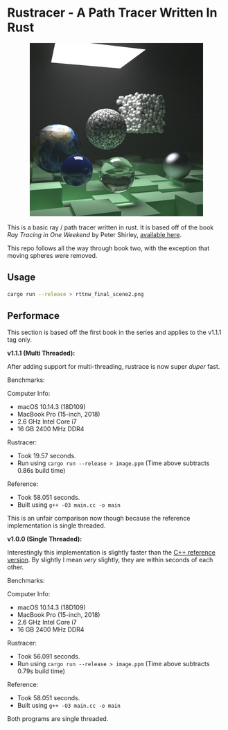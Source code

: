 # Rustracer - A Path Tracer Written In Rust

<p align="center">
  <img width="400" src="./rttnw_final_scene.png">
</p>

This is a basic ray / path tracer written in rust. It is based off of
the book *Ray Tracing in One Weekend* by Peter Shirley, [available here](https://www.amazon.com/Ray-Tracing-Weekend-Minibooks-Book-ebook/dp/B01B5AODD8/ref=sr_1_1?crid=2M1LIGDUSI1DY&keywords=ray+tracing+in+one+weekend&qid=1554232233&s=gateway&sprefix=ray+tracing+in+%2Caps%2C209&sr=8-1).

This repo follows all the way through book two, with the exception that
moving spheres were removed.

## Usage

```bash
cargo run --release > rttnw_final_scene2.png
```

## Performace

This section is based off the first book in the series and applies to the v1.1.1
tag only.

**v1.1.1 (Multi Threaded):**

After adding support for multi-threading, rustrace is now super *duper* fast.

Benchmarks:

Computer Info:
- macOS 10.14.3 (18D109)
- MacBook Pro (15-inch, 2018)
- 2.6 GHz Intel Core i7
- 16 GB 2400 MHz DDR4

Rustracer:
- Took 19.57 seconds.
- Run using `cargo run --release > image.ppm` (Time above subtracts 0.86s build time)

Reference:
- Took 58.051 seconds.
- Built using `g++ -O3 main.cc -o main`

This is an unfair comparison now though because the reference implementation is
single threaded.

**v1.0.0 (Single Threaded):**

Interestingly this implementation is slightly faster than the [C++ reference version](https://github.com/petershirley/raytracinginoneweekend).
By slightly I mean *very* slightly, they are within seconds of each other.

Benchmarks:

Computer Info:
- macOS 10.14.3 (18D109)
- MacBook Pro (15-inch, 2018)
- 2.6 GHz Intel Core i7
- 16 GB 2400 MHz DDR4

Rustracer:
- Took 56.091 seconds.
- Run using `cargo run --release > image.ppm` (Time above subtracts 0.79s build time)

Reference:
- Took 58.051 seconds.
- Built using `g++ -O3 main.cc -o main`

Both programs are single threaded.
